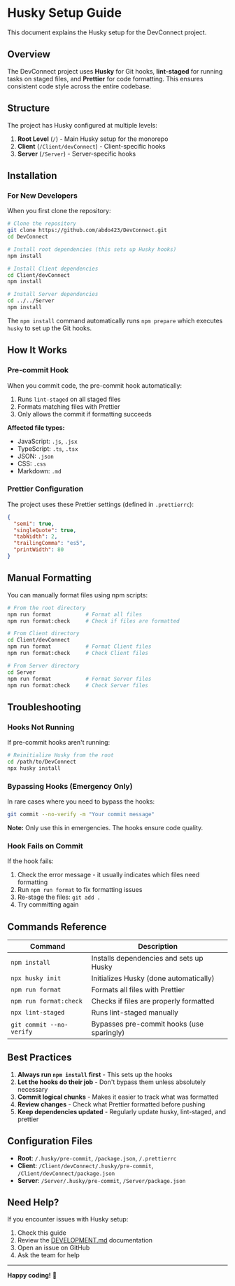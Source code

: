 # Husky Setup Guide

This document explains the Husky setup for the DevConnect project.

## Overview

The DevConnect project uses **Husky** for Git hooks, **lint-staged** for running tasks on staged files, and **Prettier** for code formatting. This ensures consistent code style across the entire codebase.

## Structure

The project has Husky configured at multiple levels:

1. **Root Level** (`/`) - Main Husky setup for the monorepo
2. **Client** (`/Client/devConnect`) - Client-specific hooks
3. **Server** (`/Server`) - Server-specific hooks

## Installation

### For New Developers

When you first clone the repository:

```bash
# Clone the repository
git clone https://github.com/abdo423/DevConnect.git
cd DevConnect

# Install root dependencies (this sets up Husky hooks)
npm install

# Install Client dependencies
cd Client/devConnect
npm install

# Install Server dependencies
cd ../../Server
npm install
```

The `npm install` command automatically runs `npm prepare` which executes `husky` to set up the Git hooks.

## How It Works

### Pre-commit Hook

When you commit code, the pre-commit hook automatically:

1. Runs `lint-staged` on all staged files
2. Formats matching files with Prettier
3. Only allows the commit if formatting succeeds

**Affected file types:**

- JavaScript: `.js`, `.jsx`
- TypeScript: `.ts`, `.tsx`
- JSON: `.json`
- CSS: `.css`
- Markdown: `.md`

### Prettier Configuration

The project uses these Prettier settings (defined in `.prettierrc`):

```json
{
  "semi": true,
  "singleQuote": true,
  "tabWidth": 2,
  "trailingComma": "es5",
  "printWidth": 80
}
```

## Manual Formatting

You can manually format files using npm scripts:

```bash
# From the root directory
npm run format           # Format all files
npm run format:check     # Check if files are formatted

# From Client directory
cd Client/devConnect
npm run format           # Format Client files
npm run format:check     # Check Client files

# From Server directory
cd Server
npm run format           # Format Server files
npm run format:check     # Check Server files
```

## Troubleshooting

### Hooks Not Running

If pre-commit hooks aren't running:

```bash
# Reinitialize Husky from the root
cd /path/to/DevConnect
npx husky install
```

### Bypassing Hooks (Emergency Only)

In rare cases where you need to bypass the hooks:

```bash
git commit --no-verify -m "Your commit message"
```

**Note:** Only use this in emergencies. The hooks ensure code quality.

### Hook Fails on Commit

If the hook fails:

1. Check the error message - it usually indicates which files need formatting
2. Run `npm run format` to fix formatting issues
3. Re-stage the files: `git add .`
4. Try committing again

## Commands Reference

| Command                  | Description                               |
| ------------------------ | ----------------------------------------- |
| `npm install`            | Installs dependencies and sets up Husky   |
| `npx husky init`         | Initializes Husky (done automatically)    |
| `npm run format`         | Formats all files with Prettier           |
| `npm run format:check`   | Checks if files are properly formatted    |
| `npx lint-staged`        | Runs lint-staged manually                 |
| `git commit --no-verify` | Bypasses pre-commit hooks (use sparingly) |

## Best Practices

1. **Always run `npm install` first** - This sets up the hooks
2. **Let the hooks do their job** - Don't bypass them unless absolutely necessary
3. **Commit logical chunks** - Makes it easier to track what was formatted
4. **Review changes** - Check what Prettier formatted before pushing
5. **Keep dependencies updated** - Regularly update husky, lint-staged, and prettier

## Configuration Files

- **Root**: `/.husky/pre-commit`, `/package.json`, `/.prettierrc`
- **Client**: `/Client/devConnect/.husky/pre-commit`, `/Client/devConnect/package.json`
- **Server**: `/Server/.husky/pre-commit`, `/Server/package.json`

## Need Help?

If you encounter issues with Husky setup:

1. Check this guide
2. Review the [DEVELOPMENT.md](./docs/DEVELOPMENT.md) documentation
3. Open an issue on GitHub
4. Ask the team for help

---

**Happy coding!** 🎉
